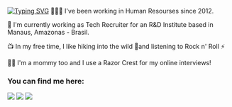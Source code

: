 [![Typing SVG](https://readme-typing-svg.herokuapp.com/?color=FFFAFA&size=35&center=true&vCenter=true&width=1000&lines=Hey+there+I'm+Raíssa+Aimê;Welcome+and+be+kind!!!+🖖)](https://git.io/typing-svg)
👨🏻‍🚀 I've been working in Human Resourses since 2012.

🏢 I'm currently working as Tech Recruiter for an R&D Institute based in Manaus, Amazonas - Brasil. 

📺 In my free time, I like hiking into the wild 🌱and listening to Rock n' Roll ⚡

👩‍👧 I'm a mommy too and I use a Razor Crest for my online interviews!

<h3 align="left">You can find me here:</h3>
<p align="left">
<div> 
<a href = "mailto:raissaime@gmail.com"><img src="https://img.shields.io/badge/-Gmail-%23333?style=for-the-badge&logo=gmail&logoColor=red" target="_blank"></a>
<a href="https://www.linkedin.com/in/raissa-aime" target="_blank"><img src="https://img.shields.io/badge/-LinkedIn-%230077B5?style=for-the-badge&logo=linkedin&logoColor=white" target="_blank"></a>
<a href="https://api.whatsapp.com/send?phone=5592981349157" target="_blank"><img src="https://img.shields.io/badge/WhatsApp-25D366?style=for-the-badge&logo=whatsapp&logoColor=white" target="_blank"></a>
</div>
